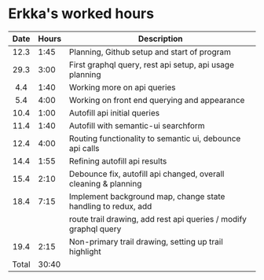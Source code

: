 # Erkka's worked hours

| Date  | Hours | Description                                                     |
| :---: | ----- | --------------------------------------------------------------- |
| 12.3  | 1:45  | Planning, Github setup and start of program                     |
| 29.3  | 3:00  | First graphql query, rest api setup, api usage planning         |
|  4.4  | 1:40  | Working more on api queries                                     |
|  5.4  | 4:00  | Working on front end querying and appearance                    |
| 10.4  | 1:00  | Autofill api initial queries                                    |
| 11.4  | 1:40  | Autofill with semantic-ui searchform                            |
| 12.4  | 4:00  | Routing functionality to semantic ui, debounce api calls        |
| 14.4  | 1:55  | Refining autofill api results                                   |
| 15.4  | 2:10  | Debounce fix, autofill api changed, overall cleaning & planning |
| 18.4  | 7:15  | Implement background map, change state handling to redux, add   |
|       |       | route trail drawing, add rest api queries / modify graphql query|
| 19.4  | 2:15  | Non-primary trail drawing, setting up trail highlight           |
| Total | 30:40 |                                                                 |
